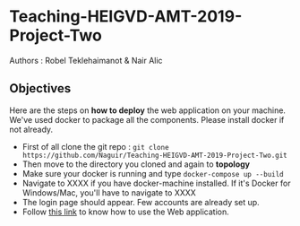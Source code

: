 # Teaching-**HEIGVD**-AMT-2019-Project-Two

Authors : Robel Teklehaimanot & Nair Alic

## Objectives

Here are the steps on **how to deploy** the web application on your machine. We've used docker to package all the components. Please install docker if not already.

- First of all clone the git repo : `git clone https://github.com/Naguir/Teaching-HEIGVD-AMT-2019-Project-Two.git`
- Then move to the directory you cloned and again to **topology**
- Make sure your docker is running and type `docker-compose up --build`
- Navigate to XXXX if you have docker-machine installed. If it's Docker for Windows/Mac, you'll have to navigate to XXXX
- The login page should appear. Few accounts are already set up.
- Follow [this link](./README_usability.md) to know how to use the Web application.

